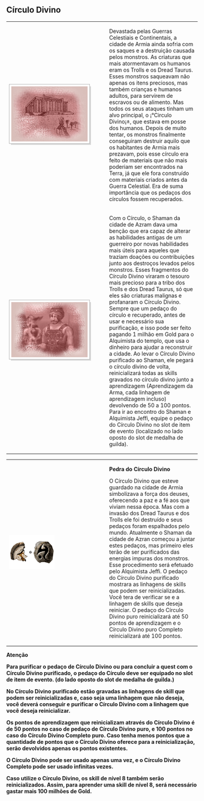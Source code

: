## Círculo Divino

<html>
  <head>
    <meta charset="utf-8" />
    <meta name="viewport" content="width=device-width" />
  </head>
  <body>

<table border="0" cellpadding="0" cellspacing="0">
	<tr>						
		<td width="250px"><img src="./Quests-Especiais-files/Circulo-Divino-files/wyd_img_circulo-divino-1.gif"></td>
		<td><p>Devastada pelas Guerras Celestiais e Continentais, a cidade de Armia ainda sofria com os saques e a destruição causada pelos monstros. As criaturas que mais atormentavam os humanos eram os Trolls e os Dread Taurus. Esses monstros saqueavam não apenas os itens preciosos, mas também crianças e humanos adultos, para servirem de escravos ou de alimento. Mas todos os seus ataques tinham um alvo principal, o ¡°Circulo Divino¡±, que estava em posse dos humanos. Depois de muito tentar, os monstros finalmente conseguiram destruir aquilo que os habitantes de Armia mais prezavam, pois esse círculo era feito de materiais que não mais poderiam ser encontrados na Terra, já que ele fora construído com materiais criados antes da Guerra Celestial. Era de suma importância que os pedaços dos círculos fossem recuperados.</p></td>
	</tr>
	<tr>						
		<td><img src="./Quests-Especiais-files/Circulo-Divino-files/wyd_img_circulo-divino-2.gif"></td>
		<td><p>Com o Círculo, o Shaman da cidade de Azram dava uma benção que era capaz de alterar as habilidades antigas de um guerreiro por novas habilidades mais úteis para aqueles que traziam doações ou contribuições junto aos destroços levados pelos monstros. Esses fragmentos do Círculo Divino viraram o tesouro mais precioso para a tribo dos Trolls e dos Dread Taurus, só que eles são criaturas malignas e profanaram o Círculo Divino. Sempre que um pedaço do círculo e recuperado, antes de usar e necessário sua purificação, e isso pode ser feito pagando 1 milhão em Gold para o Alquimista do templo, que usa o dinheiro para ajudar a reconstruir a cidade. Ao levar o Círculo Divino purificado ao Shaman, ele pegará o círculo divino de volta, reinicializará todas as skills gravados no círculo divino junto a aprendizagem (Aprendizagem da Arma, cada linhagem de aprendizagem incluso) devolvendo de 50 a 100 pontos. Para ir ao encontro do Shaman e Alquimista Jeffi, equipe o pedaço do Círculo Divino no slot de item de evento (localizado no lado oposto do slot de medalha de guilda).</p></td>	
	</tr>
</table>
<table border="0" cellpadding="0" cellspacing="0">
	<tr>
		<td width="250px"><img src=".//Quests-Especiais-files/Circulo-Divino-files/wyd_img_circulo-divino-3.gif"></td>
		<td><p><strong>Pedra do Círculo Divino</strong></p>
			<p>O Círculo Divino que esteve guardado na cidade de Armia simbolizava a força dos deuses, oferecendo a paz e a fé aos que viviam nessa época. Mas com a invasão dos Dread Taurus e dos Trolls ele foi destruído e seus pedaços foram espalhados pelo mundo. Atualmente o Shaman da cidade de Azran começou a juntar estes pedaços, mas primeiro eles terão de ser purificados das energias impuras dos monstros. Esse procedimento será efetuado pelo Alquimista Jeffi. O pedaço do Círculo Divino purificado mostrara as linhagens de skills que podem ser reinicializadas. Você tera de verificar se e a linhagem de skills que deseja reiniciar. O pedaço do Círculo Divino puro reinicializará até 50 pontos de aprendizagem e o Círculo Divino puro Completo reinicializará até 100 pontos.</p></td>
	</tr>
</table>
<p><strong>Atenção<strong></p>
<p>Para purificar o pedaço de Círculo Divino ou para concluir a quest com o Círculo Divino purificado, o pedaço do Círculo deve ser equipado no slot de item de evento. (do lado oposto do slot de medalha de guilda.)</p>
<p>No Círculo Divino purificado estão gravadas as linhagens de skill que podem ser reinicializadas e, caso seja uma linhagem que não deseja, você deverá conseguir e purificar o Círculo Divino com a linhagem que você deseja reinicializar.</p>
<p>Os pontos de aprendizagem que reinicializam através do Círculo Divino é de 50 pontos no caso de pedaço de Círculo Divino puro, e 100 pontos no caso do Círculo Divino Completo puro. Caso tenha menos pontos que a quantidade de pontos que o Círculo Divino oferece para a reinicialização, serão devolvidos apenas os pontos existentes.</p>
<p>O Círculo Divino pode ser usado apenas uma vez, e o Círculo Divino Completo pode ser usado infinitas vezes.</p>
<p>Caso utilize o Círculo Divino, os skill de nível 8 também serão reinicializados. Assim, para aprender uma skill de nível 8, será necessário gastar mais 100 milhões de Gold.</p>
  </body>
</html>
